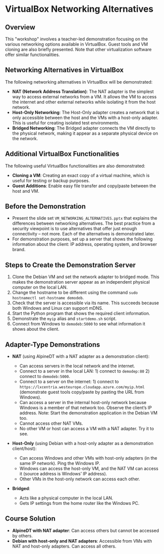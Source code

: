 # VirtualBox Networking Alternatives

## Overview
This "workshop" involves a teacher-led demonstration focusing on the various networking options available in VirtualBox. Guest tools and VM cloning are also briefly presented. Note that other virtualization software offer similar functionalities.

## Networking Alternatives in VirtualBox
The following networking alternatives in VirtualBox will be demonstrated:

- **NAT (Network Address Translation)**: The NAT adapter is the simplest way to access external networks from a VM. It allows the VM to access the internet and other external networks while isolating it from the host network.
- **Host-Only Networking**: The Host-Only adapter creates a network that is only accessible between the host and the VMs with a host-only adapter. This is useful for creating isolated test environments.
- **Bridged Networking**: The Bridged adapter connects the VM directly to the physical network, making it appear as a separate physical device on the network.

## Additional VirtualBox Functionalities
The following useful VirtualBox functionalities are also demonstrated:

- **Cloning a VM**: Creating an exact copy of a virtual machine, which is useful for testing or backup purposes.
- **Guest Additions**: Enable easy file transfer and copy/paste between the host and VM.

## Before the Demonstration
- Present the slide set `VM_NETWORKING_ALTERNATIVES.pptx` that explains the differences between networking alternatives. The best practice from a security viewpoint is to use alternatives that offer just enough connectivity – not more. Each of the alternatives is demonstrated later.
- For demonstration purposes, set up a server that shows the following information about the client: IP address, operating system, and browser brand.

## Steps to Create the Demonstration Server
1. Clone the Debian VM and set the network adapter to bridged mode. This makes the demonstration server appear as an independent physical computer on the local LAN.
2. Change the hostname to be different using the command `sudo hostnamectl set-hostname demodeb`.
3. Check that the server is accessible via its name. This succeeds because both Windows and Linux can support mDNS.
4. Start the Python program that shows the required client information.
5. Demonstrate the `myip` alias and `startdemo.sh` script.
6. Connect from Windows to `demodeb:5000` to see what information it shows about the client.

## Adapter-Type Demonstrations
- **NAT** (using AlpineDT with a NAT adapter as a demonstration client):
  - Can access servers in the local network and the internet.
  - Connect to a server in the local LAN: 1) connect to `demodep:80` 2) connect to `demodeb:5000`.
  - Connect to a server on the internet: 1) connect to `https://lxcentria.westeurope.cloudapp.azure.com/myip.html` (demonstrate guest tools copy/paste by pasting the URL from Windows).
  - Can access a server in the internal host-only network because Windows is a member of that network too. Observe the client’s IP address. Note: Start the demonstration application in the Debian VM too.
  - Cannot access other NAT VMs.
  - No other VM or host can access a VM with a NAT adapter. Try it to see.

- **Host-Only** (using Debian with a host-only adapter as a demonstration client/host):
  - Can access Windows and other VMs with host-only adapters (in the same IP network). Ping the Windows IP.
  - Windows can access the host-only VM, and the NAT VM can access it (source address is Windows’ IP address).
  - Other VMs in the host-only network can access each other.

- **Bridged**:
  - Acts like a physical computer in the local LAN.
  - Gets IP settings from the home router like the Windows PC.

## Course Solution
- **AlpineDT with NAT adapter**: Can access others but cannot be accessed by others.
- **Debian with host-only and NAT adapters**: Accessible from VMs with NAT and host-only adapters. Can access all others.
